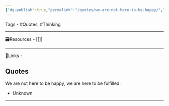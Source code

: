 ```yaml
---
{"dg-publish":true,"permalink":"/quotes/we-are-not-here-to-be-happy/","dgPassFrontmatter":true,"noteIcon":"1","created":"2023-11-14T21:08:39.755+05:30","updated":"2023-12-12T23:34:39.182+05:30"}
---
```



Tags - #Quotes, #Thinking 

---

🗃Resources - [[]]

---
 🔗Links -

## Quotes

We are not here to be happy, we are here to be fulfilled.
- Unknown
---
